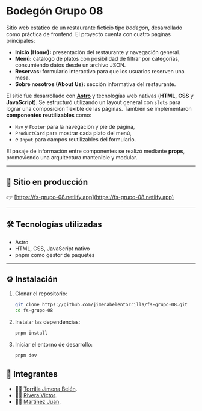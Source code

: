 # Bodegón Grupo 08

Sitio web estático de un restaurante ficticio tipo *bodegón*, desarrollado como práctica de frontend. El proyecto cuenta con cuatro páginas principales:

- **Inicio (Home):** presentación del restaurante y navegación general.
- **Menú:** catálogo de platos con posibilidad de filtrar por categorías, consumiendo datos desde un archivo JSON.
- **Reservas:** formulario interactivo para que los usuarios reserven una mesa.
- **Sobre nosotros (About Us):** sección informativa del restaurante.

El sitio fue desarrollado con **[Astro](https://astro.build/)** y tecnologías web nativas (**HTML**, **CSS** y **JavaScript**). Se estructuró utilizando un layout general con `slots` para lograr una composición flexible de las páginas. También se implementaron **componentes reutilizables** como:

- `Nav` y `Footer` para la navegación y pie de página,
- `ProductCard` para mostrar cada plato del menú,
- e `Input` para campos reutilizables del formulario.

El pasaje de información entre componentes se realizó mediante **props**, promoviendo una arquitectura mantenible y modular.

---

## 🔗 Sitio en producción

👉 [https://fs-grupo-08.netlify.app](https://fs-grupo-08.netlify.app)

---

## 🛠 Tecnologías utilizadas

- Astro
- HTML, CSS, JavaScript nativo
- pnpm como gestor de paquetes

---

## ⚙️ Instalación

1. Clonar el repositorio:
   ```bash
   git clone https://github.com/jimenabelentorrilla/fs-grupo-08.git
   cd fs-grupo-08

2. Instalar las dependencias:
    ```bash
    pnpm install

3. Iniciar el entorno de desarrollo:
    ```bash 
    pnpm dev 
    
## 👥 Integrantes
- 👩‍💻 [Torrilla Jimena Belén](https://github.com/jimenabelentorrilla).
- 🧑‍💻 [Rivera Victor](https://github.com/victor030220).
- 🧑‍💻 [Martinez Juan](https://github.com/jadt76).